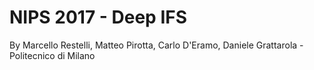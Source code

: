 # NIPS 2017 - Deep IFS
By Marcello Restelli, Matteo Pirotta, Carlo D'Eramo, Daniele Grattarola - Politecnico di Milano
